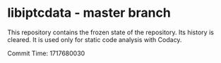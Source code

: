 # libiptcdata - master branch

This repository contains the frozen state of the repository.
Its history is cleared. It is used only for static code
analysis with Codacy.

Commit Time: 1717680030